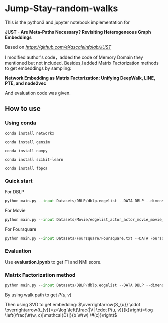 # Jump-Stay-random-walks

This is the python3 and jupyter notebook implementation for

**JUST - Are Meta-Paths Necessary? Revisiting Heterogeneous Graph Embeddings** 

Based on *https://github.com/eXascaleInfolab/JUST*

I modified author's code，added the code of Memory Domain they mentioned but not included. Besides,I added Matrix Factorization methods to get embeddings by sampling:

**Network Embedding as Matrix Factorization: Unifying DeepWalk, LINE, PTE, and node2vec**

And evaluation code was given.



## How to use

### Using conda

`conda install networkx`

`conda install gensim`

`conda install numpy`

`conda install scikit-learn`

`conda install fbpca`

### Quick start

For DBLP

```python
python main.py --input Datasets/DBLP/dblp.edgelist --DATA DBLP --dimensions 128 --walk_length 100 --num_walks 10 --window-size 10 --alpha 0.5 --train 1 --memory 2  --output EmbeddingData
```

For Movie

```python
python main.py --input Datasets/Movie/edgelist_actor_actor_movie_movie_director_composer.edgelist --DATA Movie --dimensions 128 --walk_length 100 --num_walks 10 --window-size 10 --alpha 0.5 --train 1 --memory 2  --output EmbeddingData
```

For Foursquare

```python
python main.py --input Datasets/Foursquare/Foursquare.txt --DATA Foursquare --dimensions 128 --walk_length 100 --num_walks 10 --window-size 10 --alpha 0.5 --train 1 --memory 2  --output EmbeddingData
```



### Evaluation

Use **evaluation.ipynb** to get F1 and NMI score.

### Matrix Factorization method

```python
python main.py --input Datasets/DBLP/dblp.edgelist --DATA DBLP --dimensions 128 --walk_length 100 --num_walks 10 --window-size 10 --alpha 0.5 --train 0 --memory 2
```

By using walk path to get $P(u, v)$

Then using SVD to get embedding: $\overrightarrow{S_{u}} \cdot \overrightarrow{t_{v}}=z=\log \left(\frac{|V| \cdot P(u, v)}{k}\right)=\log \left(\frac{\#(w, c)|\mathcal{D}|}{b \#(w) \#(c)}\right)$
